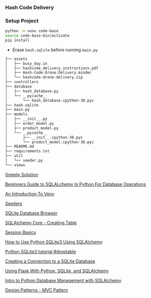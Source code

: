 ### Hash Code Delivery

### Setup Project
```bash
python -m venv code-base
source code-base-bin/activate
pip install
```

- Erase `hash.sqlite` before running `main.py`


```bash
├── assets
│   ├── busy_day.in
│   ├── hashcode_delivery_instructions.pdf
│   ├── Hash-Code-Drone-Delivery.minder
│   └── hashcode-drone-delivery.zip
├── controllers
├── database
│   ├── hash_database.py
│   └── __pycache__
│       └── hash_database.cpython-38.pyc
├── hash.sqlite
├── main.py
├── models
│   ├── __init__.py
│   ├── order_model.py
│   ├── product_model.py
│   └── __pycache__
│       ├── __init__.cpython-38.pyc
│       └── product_model.cpython-38.pyc
├── README.md
├── requirements.txt
├── util
│   └── seeder.py
└── views
```

[Greedy Solution](https://www.kaggle.com/egrehbbt/greedy-solution-post-processing)

[Beginners Guide to SQLALchemy In Python For Database Operations](https://analyticsindiamag.com/beginners-guide-to-sqlalchemy-in-python-for-database-operations/)

[An Introduction To Venv](http://cewing.github.io/training.python_web/html/presentations/venv_intro.html)

[Seeders](https://sqlalchemy-seeder.readthedocs.io/en/latest/usage.html)

[SQLite Database Browser](http://blog.sudobits.com/2012/03/11/sqlite-database-browser-for-ubuntu/)

[SQLAlchemy Core - Creating Table](https://www.tutorialspoint.com/sqlalchemy/sqlalchemy_core_creating_table.htm)

[Session Basics](https://docs.sqlalchemy.org/en/14/orm/session_basics.html)

[How to Use Python SQLite3 Using SQLAlchemy](https://medium.com/level-up-programming/how-to-use-python-sqlite3-using-sqlalchemy-158f9c54eb32)

[Python SQLite3 tutorial #droptable](https://likegeeks.com/python-sqlite3-tutorial/#Drop-table)

[Creating a Connection to a SQLite Database](https://www.digitalocean.com/community/tutorials/how-to-use-the-sqlite3-module-in-python-3#step-1-%E2%80%94-creating-a-connection-to-a-sqlite-database)

[Using Flask With Python, SQLite, and SQLAlchemy](https://realpython.com/python-sqlite-sqlalchemy/#using-flask-with-python-sqlite-and-sqlalchemy)

[Intro to Python Database Management with SQLAlchemy](https://hackersandslackers.com/python-database-management-sqlalchemy)

[Design Patterns - MVC Pattern](https://www.tutorialspoint.com/design_pattern/mvc_pattern.htm)